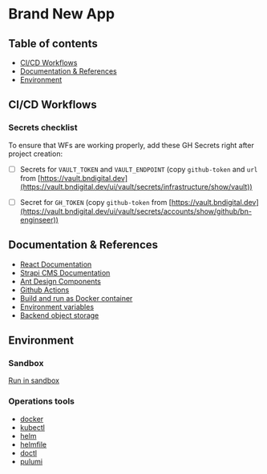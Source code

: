 # Brand New App

## Table of contents

- [CI/CD Workflows](#cicd-workflows)
- [Documentation & References](#documentation--references)
- [Environment](#environment)

## CI/CD Workflows

### Secrets checklist

To ensure that WFs are working properly, add these GH Secrets right after project creation:
- [ ] Secrets for `VAULT_TOKEN` and `VAULT_ENDPOINT` (copy `github-token` and `url` from [https://vault.bndigital.dev](https://vault.bndigital.dev/ui/vault/secrets/infrastructure/show/vault))
- [ ] Secret for `GH_TOKEN` (copy `github-token` from [https://vault.bndigital.dev](https://vault.bndigital.dev/ui/vault/secrets/accounts/show/github/bn-enginseer))


## Documentation & References

- [React Documentation](https://react.dev/reference/react)
- [Strapi CMS Documentation](https://docs.strapi.io/developer-docs/latest/getting-started/introduction.html)
- [Ant Design Components](https://ant.design/components/overview/)
- [Github Actions](https://docs.github.com/en/actions)
- [Build and run as Docker container](docs/docker.md)
- [Environment variables](docs/env-variables.md)
- [Backend object storage](docs/storage.md)

## Environment

### Sandbox

[Run in sandbox](https://codesandbox.io/p/github/bn-digital/project-templates/latest)

### Operations tools

- [docker](https://docs.docker.com/)
- [kubectl](https://github.com/kubernetes/kubectl)
- [helm](https://github.com/helm/helm)
- [helmfile](https://github.com/helmfile/helmfile)
- [doctl](https://github.com/digitalocean/doctl)
- [pulumi](https://github.com/pulumi/pulumi)
